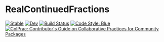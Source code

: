 # RealContinuedFractions

[![Stable](https://img.shields.io/badge/docs-stable-blue.svg)](https://FedericoStra.github.io/RealContinuedFractions.jl/stable)
[![Dev](https://img.shields.io/badge/docs-dev-blue.svg)](https://FedericoStra.github.io/RealContinuedFractions.jl/dev)
[![Build Status](https://github.com/FedericoStra/RealContinuedFractions.jl/workflows/CI/badge.svg)](https://github.com/FedericoStra/RealContinuedFractions.jl/actions)
[![Code Style: Blue](https://img.shields.io/badge/code%20style-blue-4495d1.svg)](https://github.com/invenia/BlueStyle)
[![ColPrac: Contributor's Guide on Collaborative Practices for Community Packages](https://img.shields.io/badge/ColPrac-Contributor's%20Guide-blueviolet)](https://github.com/SciML/ColPrac)
